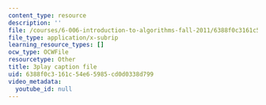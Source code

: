 ```yaml
---
content_type: resource
description: ''
file: /courses/6-006-introduction-to-algorithms-fall-2011/6388f0c3161c54e65985cd0d0338d799_Kg4bqzAqRBM.srt
file_type: application/x-subrip
learning_resource_types: []
ocw_type: OCWFile
resourcetype: Other
title: 3play caption file
uid: 6388f0c3-161c-54e6-5985-cd0d0338d799
video_metadata:
  youtube_id: null
---
```

